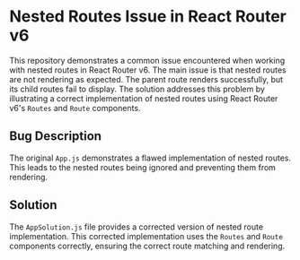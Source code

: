# Nested Routes Issue in React Router v6

This repository demonstrates a common issue encountered when working with nested routes in React Router v6.  The main issue is that nested routes are not rendering as expected. The parent route renders successfully, but its child routes fail to display.  The solution addresses this problem by illustrating a correct implementation of nested routes using React Router v6's `Routes` and `Route` components.

## Bug Description

The original `App.js` demonstrates a flawed implementation of nested routes. This leads to the nested routes being ignored and preventing them from rendering.

## Solution

The `AppSolution.js` file provides a corrected version of nested route implementation. This corrected implementation uses the `Routes` and `Route` components correctly, ensuring the correct route matching and rendering.